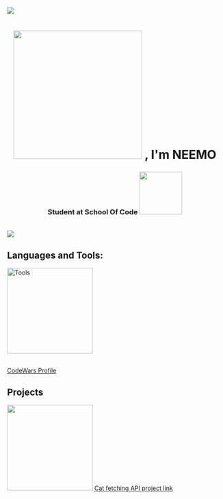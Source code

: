 <img src="https://media.giphy.com/media/0LrLpmet5uo0GgEHwR/giphy.gif" width="auto" height="auto" > 
<h1 align="center"></a><img src="https://media.giphy.com/media/dw36yjtOAtuSZyxEJG/giphy.gif" width="300" height="300"> , I'm NEEMO</h1>
<h3 align="center">Student at School Of Code </a><img src="https://media.giphy.com/media/WUlplcMpOCEmTGBtBW/giphy.gif" width="100" height="100"> 
</em></p></h3>

<br>
<img src="https://i.imgur.com/iwfbinb.png" width="auto" height="auto" > 

## Languages and Tools:
<a href="#"><img alt="Tools" src="https://i.imgur.com/OtnLmlH.png" height="auto" width="200px"></a>
  
<br>
      <a href="https://www.codewars.com/users/NeemoDab" target="_blank">CodeWars Profile</a>
      
## Projects 

<img src="https://i.imgur.com/86m3V6M.png" width="200px" height="auto" > 
<a href="https://github.com/SchoolOfCode/w8d5_react-api-hackathon-neemo-and-alicia" target="_blank">Cat fetching API project link</a>


